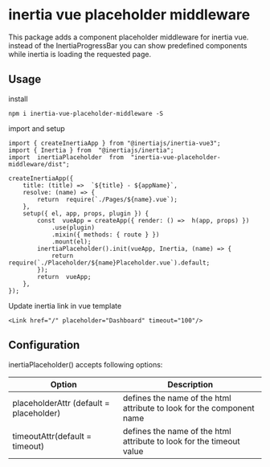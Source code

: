 
# inertia vue placeholder middleware

  
This package adds a component placeholder middleware for inertia vue. instead of the InertiaProgressBar you can show predefined components while inertia is loading the requested page.

## Usage
install

    npm i inertia-vue-placeholder-middleware -S

import and setup

	import { createInertiaApp } from "@inertiajs/inertia-vue3";
    import { Inertia } from  "@inertiajs/inertia";
    import  inertiaPlaceholder  from  "inertia-vue-placeholder-middleware/dist";

    createInertiaApp({
		title: (title) =>  `${title} - ${appName}`,
		resolve: (name) => {
			return  require(`./Pages/${name}.vue`);
		},
		setup({ el, app, props, plugin }) {
			const  vueApp = createApp({ render: () =>  h(app, props) })
				.use(plugin)
				.mixin({ methods: { route } })
				.mount(el);
			inertiaPlaceholder().init(vueApp, Inertia, (name) => {
				return  require(`./Placeholder/${name}Placeholder.vue`).default;
			});
			return  vueApp;
		},
    });

Update inertia link in vue template

    <Link href="/" placeholder="Dashboard" timeout="100"/>

## Configuration

inertiaPlaceholder() accepts following options:

|Option|Description  |
|--|--|
|placeholderAttr (default = placeholder)|defines the name of the html attribute to look for the component name  |
|timeoutAttr(default = timeout)|defines the name of the html attribute to look for the timeout value  |

